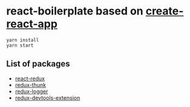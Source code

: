 # react-boilerplate based on [create-react-app](https://github.com/facebook/create-react-app)

    yarn install
    yarn start

## List of packages
* [react-redux](https://github.com/reactjs/react-redux)
* [redux-thunk](https://github.com/gaearon/redux-thunk)
* [redux-logger](https://github.com/evgenyrodionov/redux-logger)
* [redux-devtools-extension](https://github.com/zalmoxisus/redux-devtools-extension )
